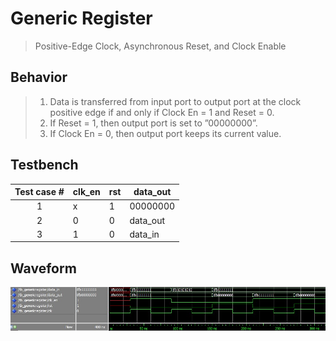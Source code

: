 # Generic Register

> Positive-Edge Clock, Asynchronous Reset, and Clock Enable

## Behavior

> 1. Data is transferred from input port to output port at the clock positive edge if and only if Clock En = 1 and Reset = 0.
> 2. If Reset = 1, then output port is set to ”00000000”.
> 3. If Clock En = 0, then output port keeps its current value.

## Testbench

| Test case # | clk_en | rst | data_out |
| :---------: | ------ | --- | -------- |
|      1      | x      | 1   | 00000000 |
|      2      | 0      | 0   | data_out |
|      3      | 1      | 0   | data_in  |

## Waveform

![genericRegister_wave.jpg](media/genericRegister_wave.jpg)
